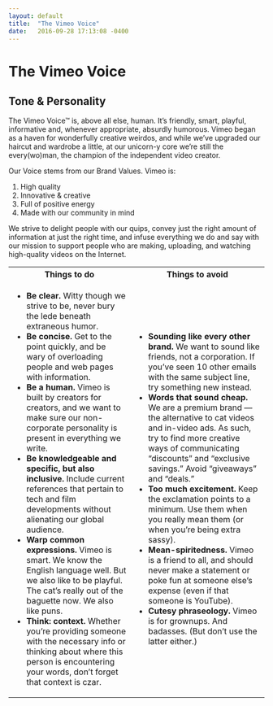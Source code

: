 ```yaml
---
layout: default
title:  "The Vimeo Voice"
date:   2016-09-28 17:13:08 -0400
---
```

# The Vimeo Voice

## Tone & Personality

The Vimeo Voice™ is, above all else, human. It’s friendly, smart, playful, informative and, whenever appropriate, absurdly humorous. Vimeo began as a haven for wonderfully creative weirdos, and while we’ve upgraded our haircut and wardrobe a little, at our unicorn-y core we’re still the every(wo)man, the champion of the independent video creator.

Our Voice stems from our Brand Values. Vimeo is:

1. High quality
2. Innovative & creative
3. Full of positive energy
4. Made with our community in mind

We strive to delight people with our quips, convey just the right amount of information at just the right time, and infuse everything we do and say with our mission to support people who are making, uploading, and watching high-quality videos on the Internet.

<table class="content__table content_table--duo">
  <tbody>
    <tr>
      <th align="center">Things to do</th>
      <th align="center">Things to avoid</th>
    </tr>
    <tr>
      <td>
        <ul>
            <li><strong>Be clear.</strong> Witty though we strive to be, never bury the lede beneath extraneous humor. </li>
            <li><strong>Be concise.</strong> Get to the point quickly, and be wary of overloading people and web pages with information. </li>
            <li><strong>Be a human.</strong> Vimeo is built by creators for creators, and we want to make sure our non-corporate personality is present in everything we write.</li>
            <li><strong>Be knowledgeable and specific, but also inclusive.</strong> Include current references that pertain to tech and film developments without alienating our global audience.</li>
            <li><strong>Warp common expressions.</strong> Vimeo is smart. We know the English language well. But we also like to be playful. The cat’s really out of the baguette now. We also like puns. </li>
            <li><strong>Think: context. </strong>Whether you’re providing someone with the necessary info or thinking about where this person is encountering your words, don’t forget that context is czar.</li>
        </ul>
      </td>
      <td>
          <ul>
              <li><strong>Sounding like every other brand.</strong> We want to sound like friends, not a corporation. If you’ve seen 10 other emails with the same subject line, try something new instead. </li>
              <li><strong>Words that sound cheap.</strong> We are a premium brand — the alternative to cat videos and in-video ads. As such, try to find more creative ways of communicating “discounts” and “exclusive savings.” Avoid “giveaways” and “deals.”</li>
              <li><strong>Too much excitement.</strong> Keep the exclamation points to a minimum. Use them when you really mean them (or when you’re being extra sassy).</li>
              <li><strong>Mean-spiritedness. </strong> Vimeo is a friend to all, and should never make a statement or poke fun at someone else’s expense (even if that someone is YouTube).</li>
              <li><strong>Cutesy phraseology.</strong> Vimeo is for grownups. And badasses. (But don’t use the latter either.)</li>
          </ul>
      </td>
    </tr>
  </tbody>
</table>
